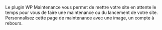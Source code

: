 Le plugin WP Maintenance vous permet de mettre votre site en attente le temps pour vous de faire une maintenance ou du lancement de votre site. Personnalisez cette page de maintenance avec une image, un compte à rebours.